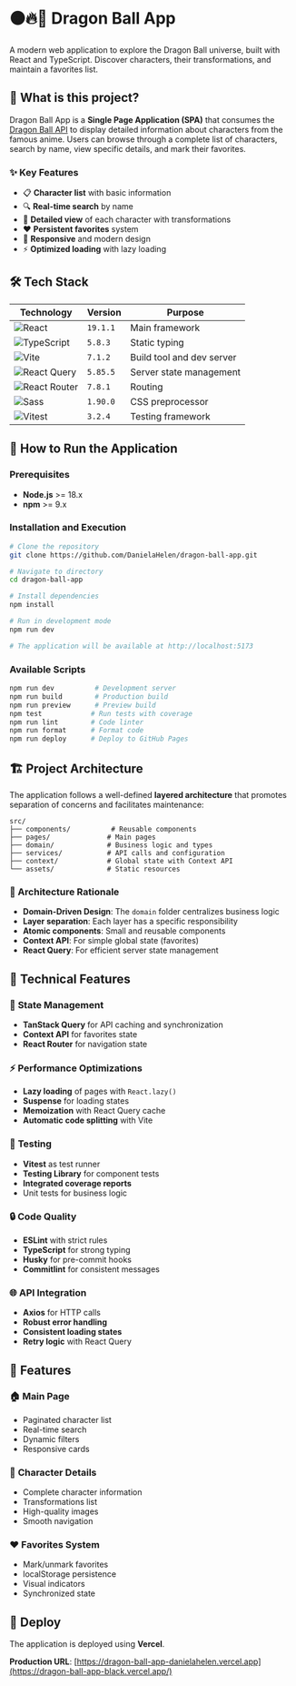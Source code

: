 # 🟠🔥💫 Dragon Ball App

A modern web application to explore the Dragon Ball universe, built with React and TypeScript. Discover characters, their transformations, and maintain a favorites list.

## 🚀 What is this project?

Dragon Ball App is a **Single Page Application (SPA)** that consumes the [Dragon Ball API](https://dragonball-api.com/) to display detailed information about characters from the famous anime. Users can browse through a complete list of characters, search by name, view specific details, and mark their favorites.

### ✨ Key Features

- 📋 **Character list** with basic information
- 🔍 **Real-time search** by name
- 📱 **Detailed view** of each character with transformations
- ❤️ **Persistent favorites** system
- 🎨 **Responsive** and modern design
- ⚡ **Optimized loading** with lazy loading

## 🛠️ Tech Stack

| Technology | Version | Purpose |
|------------|---------|---------|
| ![React](https://img.shields.io/badge/React-19.1.1-61dafb?logo=react) | `19.1.1` | Main framework |
| ![TypeScript](https://img.shields.io/badge/TypeScript-5.8.3-3178c6?logo=typescript) | `5.8.3` | Static typing |
| ![Vite](https://img.shields.io/badge/Vite-7.1.2-646cff?logo=vite) | `7.1.2` | Build tool and dev server |
| ![React Query](https://img.shields.io/badge/TanStack%20Query-5.85.5-ff4154?logo=react-query) | `5.85.5` | Server state management |
| ![React Router](https://img.shields.io/badge/React%20Router-7.8.1-ca4245?logo=react-router) | `7.8.1` | Routing |
| ![Sass](https://img.shields.io/badge/Sass-1.90.0-cc6699?logo=sass) | `1.90.0` | CSS preprocessor |
| ![Vitest](https://img.shields.io/badge/Vitest-3.2.4-6e9f18?logo=vitest) | `3.2.4` | Testing framework |

## 🚀 How to Run the Application

### Prerequisites
- **Node.js** >= 18.x
- **npm** >= 9.x

### Installation and Execution

```bash
# Clone the repository
git clone https://github.com/DanielaHelen/dragon-ball-app.git

# Navigate to directory
cd dragon-ball-app

# Install dependencies
npm install

# Run in development mode
npm run dev

# The application will be available at http://localhost:5173
```

### Available Scripts

```bash
npm run dev          # Development server
npm run build        # Production build
npm run preview      # Preview build
npm test            # Run tests with coverage
npm run lint        # Code linter
npm run format      # Format code
npm run deploy      # Deploy to GitHub Pages
```

## 🏗️ Project Architecture

The application follows a well-defined **layered architecture** that promotes separation of concerns and facilitates maintenance:

```
src/
├── components/          # Reusable components
├── pages/              # Main pages
├── domain/             # Business logic and types
├── services/           # API calls and configuration
├── context/            # Global state with Context API
└── assets/             # Static resources
```

### 🎯 Architecture Rationale

- **Domain-Driven Design**: The `domain` folder centralizes business logic
- **Layer separation**: Each layer has a specific responsibility
- **Atomic components**: Small and reusable components
- **Context API**: For simple global state (favorites)
- **React Query**: For efficient server state management

## 🔧 Technical Features

### 📡 **State Management**
- **TanStack Query** for API caching and synchronization
- **Context API** for favorites state
- **React Router** for navigation state

### ⚡ **Performance Optimizations**
- **Lazy loading** of pages with `React.lazy()`
- **Suspense** for loading states
- **Memoization** with React Query cache
- **Automatic code splitting** with Vite

### 🧪 **Testing**
- **Vitest** as test runner
- **Testing Library** for component tests
- **Integrated coverage reports**
- Unit tests for business logic

### 🔒 **Code Quality**
- **ESLint** with strict rules
- **TypeScript** for strong typing
- **Husky** for pre-commit hooks
- **Commitlint** for consistent messages

### 🌐 **API Integration**
- **Axios** for HTTP calls
- **Robust error handling**
- **Consistent loading states**
- **Retry logic** with React Query

## 📱 Features

### 🏠 **Main Page**
- Paginated character list
- Real-time search
- Dynamic filters
- Responsive cards

### 👤 **Character Details**
- Complete character information
- Transformations list
- High-quality images
- Smooth navigation

### ❤️ **Favorites System**
- Mark/unmark favorites
- localStorage persistence
- Visual indicators
- Synchronized state

## 🚀 Deploy

The application is deployed using **Vercel**.

**Production URL**: [https://dragon-ball-app-danielahelen.vercel.app](https://dragon-ball-app-black.vercel.app/)
